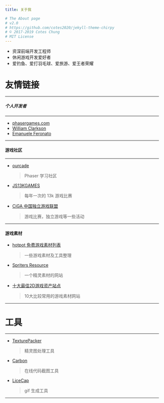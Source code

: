 ```yaml
---
title: 关于我

# The About page
# v2.0
# https://github.com/cotes2020/jekyll-theme-chirpy
# © 2017-2019 Cotes Chung
# MIT License
---
```


- 资深前端开发工程师
- 休闲游戏开发爱好者
- 爱钓鱼、爱打羽毛球、爱旅游、爱王者荣耀

# 友情链接
---

##### 个人开发者

---

- [phasergames.com](https://phasergames.com/)
- [William Clarkson](https://williamclarkson.net/)
- [Emanuele Feronato](https://www.emanueleferonato.com/)


---

#### 游戏社区

---

- [ourcade](http://ourcade.co/)
    > Phaser 学习社区
- [JS13KGAMES](https://js13kgames.com/)
    > 每年一次的 13k 游戏比赛
- [CiGA 中国独立游戏联盟](https://www.ciga.me/)
    > 游戏比赛，独立游戏等一些活动

---

#### 游戏素材

- [hotpot 免费游戏素材列表](https://github.com/HotpotDesign/Game-Assets-And-Resources)
    > 一些游戏素材及工具整理
- [Spriters Resource](https://www.spriters-resource.com/)
    > 一个精灵素材的网站
- [十大最佳2D游戏资产站点](https://forum.unity.com/threads/top-10-best-2d-game-asset-sites.375329/)
    > 10大比较常用的游戏素材网站

---

# 工具

---

- [TexturePacker](https://www.codeandweb.com/)
    > 精灵图处理工具
- [Carbon](https://carbon.now.sh/)
    > 在线代码截图工具    
- [LiceCap](https://www.cockos.com/licecap/)
    > gif 生成工具


---